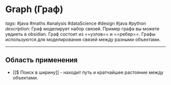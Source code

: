 # Graph (Граф)
*tags:* #java #maths #analysis #dataScience #design #java #python 
*description:* Граф моделирует набор связей. Пример графа вы можете увдиеть в obsidian. Граф состоит из ==узлов== и ==ребер==. Графы используются для моделирования связей между разными объектами.

---

## Область применения
- [[$ Поиск в ширину]] - находит путь и кратчайшее растояние между объектами.
